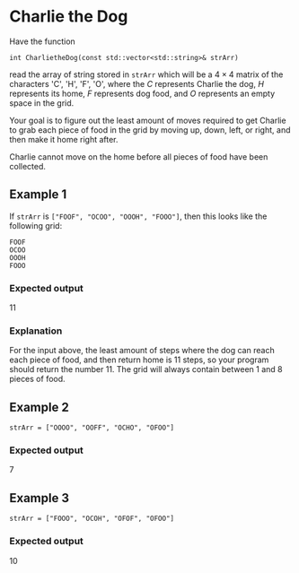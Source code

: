 # Charlie the Dog

Have the function
```
int CharlietheDog(const std::vector<std::string>& strArr)
```
read the array of string stored in `strArr` which will be a $4\times4$ matrix of the characters 'C', 'H', 'F', 'O', where the $C$ represents Charlie the dog, $H$ represents its home, $F$ represents dog food, and $O$ represents an empty space in the grid.

Your goal is to figure out the least amount of moves required to get Charlie to grab each piece of food in the grid by moving up, down, left, or right, and then make it home right after. 

Charlie cannot move on the home before all pieces of food have been collected.

## Example 1
If `strArr` is `["FOOF", "OCOO", "OOOH", "FOOO"]`, then this looks like the following grid:

```
FOOF
OCOO
OOOH
FOOO
```

### Expected output
$11$

### Explanation
For the input above, the least amount of steps where the dog can reach each piece of food, and then return home is 11 steps, so your program should return the number 11. The grid will always contain between 1 and 8 pieces of food.

## Example 2
```
strArr = ["OOOO", "OOFF", "OCHO", "OFOO"]
```

### Expected output
$7$

## Example 3
```
strArr = ["FOOO", "OCOH", "OFOF", "OFOO"]
```

### Expected output
$10$


